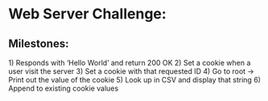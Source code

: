 <h1>Web Server Challenge:</h1>

<h2>Milestones:</h2>
1)	Responds with ‘Hello World’ and return 200 OK
2)	Set a cookie when a user visit the server
3)	Set a cookie with that requested ID
4)	Go to root -> Print out the value of the cookie 
5)	Look up in CSV and display that string
6)	Append to existing cookie values
